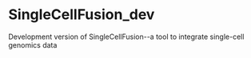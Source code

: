 # SingleCellFusion_dev
Development version of SingleCellFusion--a tool to integrate single-cell genomics data
